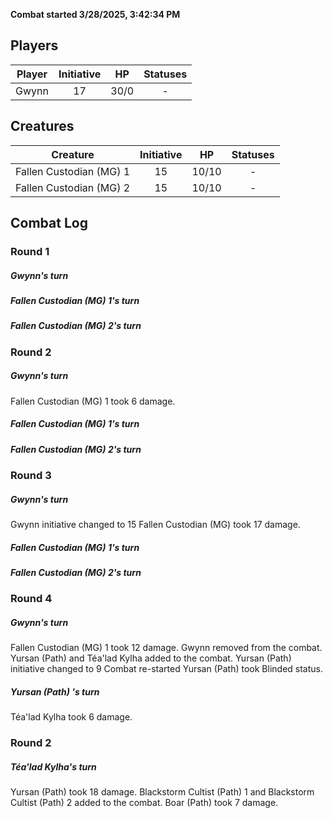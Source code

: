 **Combat started 3/28/2025, 3:42:34 PM**


## Players
| Player | Initiative | HP | Statuses |
| --- | :-: | :-: | :-: |
| Gwynn | 17 | 30/0 | - |
## Creatures
| Creature | Initiative  | HP | Statuses |
| --- | :-: | :-: | :-: |
| Fallen Custodian (MG) 1 | 15 | 10/10 | - |
| Fallen Custodian (MG) 2 | 15 | 10/10 | - |


## Combat Log

### Round 1

##### Gwynn's turn
##### Fallen Custodian (MG) 1's turn
##### Fallen Custodian (MG) 2's turn
### Round 2
##### Gwynn's turn
Fallen Custodian (MG) 1 took 6 damage.
##### Fallen Custodian (MG) 1's turn
##### Fallen Custodian (MG) 2's turn
### Round 3
##### Gwynn's turn
Gwynn initiative changed to 15
Fallen Custodian (MG) took 17 damage.
##### Fallen Custodian (MG) 1's turn
##### Fallen Custodian (MG) 2's turn
### Round 4
##### Gwynn's turn
Fallen Custodian (MG) 1 took 12 damage.
Gwynn removed from the combat.
Yursan (Path)  and Téa'lad Kylha added to the combat.
Yursan (Path)  initiative changed to 9
Combat re-started
Yursan (Path)  took Blinded status.
##### Yursan (Path) 's turn
Téa'lad Kylha took 6 damage.
### Round 2
##### Téa'lad Kylha's turn
Yursan (Path)  took 18 damage.
Blackstorm Cultist (Path) 1 and Blackstorm Cultist (Path) 2 added to the combat.
Boar (Path)  took 7 damage.
